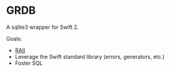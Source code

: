 GRDB
====

A sqlite3 wrapper for Swift 2.

Goals:

- [RAII](https://en.wikipedia.org/wiki/Resource_Acquisition_Is_Initialization)
- Leverage the Swift standard library (errors, generators, etc.)
- Foster SQL
